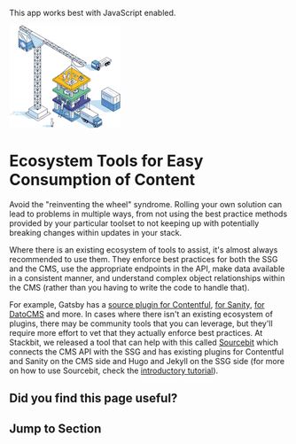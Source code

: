 This app works best with JavaScript enabled.

![Stackbit](/docs/images/stackbit-crane-sm.png)

# Ecosystem Tools for Easy Consumption of Content

Avoid the "reinventing the wheel" syndrome. Rolling your own solution can lead to problems in multiple ways, from not using the best practice methods provided by your particular toolset to not keeping up with potentially breaking changes within updates in your stack.

Where there is an existing ecosystem of tools to assist, it's almost always recommended to use them. They enforce best practices for both the SSG and the CMS, use the appropriate endpoints in the API, make data available in a consistent manner, and understand complex object relationships within the CMS (rather than you having to write the code to handle that).

For example, Gatsby has a [source plugin for Contentful](https://www.gatsbyjs.org/packages/gatsby-source-contentful/), [for Sanity](https://www.gatsbyjs.org/packages/gatsby-source-sanity/), [for DatoCMS](https://www.gatsbyjs.org/packages/gatsby-source-datocms/) and more. In cases where there isn't an existing ecosystem of plugins, there may be community tools that you can leverage, but they'll require more effort to vet that they actually enforce best practices. At Stackbit, we released a tool that can help with this called [Sourcebit](https://github.com/stackbithq/sourcebit) which connects the CMS API with the SSG and has existing plugins for Contentful and Sanity on the CMS side and Hugo and Jekyll on the SSG side (for more on how to use Sourcebit, check the [introductory tutorial](https://www.stackbit.com/blog/data-driven-jamstack-sourcebit/)).

## Did you find this page useful?

## Jump to Section

